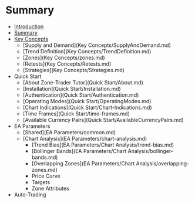 # Summary

* [Introduction](Introduction.md)
* [Summary](README.md)
* [Key Concepts](key-concepts.md)
  * [Supply and Demand](Key Concepts/SupplyAndDemand.md)
  * [Trend Definition](Key Concepts/TrendDefinition.md)
  * [Zones](Key Concepts/zones.md)
  * [Retests](Key Concepts/Retests.md)
  * [Strategies](Key Concepts/Strategies.md)
* Quick Start
  * [About Zone-Trader Tutor](Quick Start/About.md)
  * [Installation](Quick Start/Installation.md)
  * [Authentication](Quick Start/Authentication.md)
  * [Operating Modes](Quick Start/OperatingModes.md)
  * [Chart Indications](Quick Start/Chart-Indications.md)
  * [Time Frames](Quick Start/time-frames.md)
  * [Available Currency Pairs](Quick Start/AvailableCurrencyPairs.md)
* EA Parameters
  * [Shared](EA Parameters/common.md)
  * [Chart Analysis](EA Parameters/chart-analysis.md)
    * [Trend Bias](EA Parameters/Chart Analysis/trend-bias.md)
    * [Bollinger Bands](EA Parameters/Chart Analysis/bollinger-bands.md)
    * [Overlapping Zones](EA Parameters/Chart Analysis/overlapping-zones.md)
    * Price Curve
    * Targets
    * Zone Attributes
* Auto-Trading

